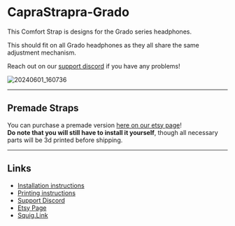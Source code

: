 # CapraStrapra-Grado

This Comfort Strap is designs for the Grado series headphones. <p>This should fit on all Grado headphones as they all share the same adjustment mechanism.<br><p>Reach out on our [support discord](https://discord.com/invite/fb4HdDvErF) if you have any problems!<br>

![20240601_160736](https://github.com/CapraAudio/CapraStrapra-Grado/assets/122894651/fd8cd6e2-0813-4a8a-9cef-2a3e451ca530)


---

## Premade Straps

You can purchase a premade version [here on our etsy page](https://www.etsy.com/listing/1401186654/sennheiser-6x0-comfort-strap)!<br>**Do note that you will still have to install it yourself**, though all necessary parts will be 3d printed before shipping.

---

## Links

- [Installation instructions](https://github.com/CapraAudio/CapraStrapra-Grado/blob/main/Install-Instructions.md)
- [Printing instructions](https://github.com/CapraAudio/CapraStrapra-Grado/blob/main/Printing-Instructions.md)
- [Support Discord](https://discord.com/invite/fb4HdDvErF)
- [Etsy Page](https://www.etsy.com/listing/1401186654/sennheiser-6x0-comfort-strap)
- [Squig.Link](https://capraaudio.squig.link/Headphones/)
